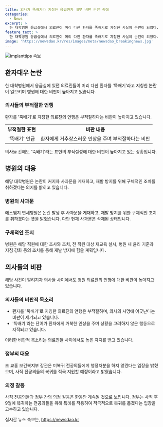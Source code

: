 ```yaml
---
title: 의사가 뚝배기라 지칭한 응급환자 내부 비판 논란 속에
categories:
  - News
excerpt: >
  한 대학병원 응급실에서 의료진이 머리 다친 환자를 뚝배기로 지칭한 사실이 논란이 되었다. 해당 병원은 사과문을 게재하고 재발 방지를 위해 구체적인 조치를 취하겠다고 밝혔으며, 의료계 내부에서도 이에 대한 비판이 높아지고 있다. 정부는 사직 후 전공의들의 복귀를 도모하기 위해 특례를 적용할 예정이지만, 전공의들의 적극적인 복귀 여부는 미지수다. 해당 사건으로 의정 갈등이 심화하고 있으며, 관련된 논란은 계속될 전망이다.
feature_text: >
  한 대학병원 응급실에서 의료진이 머리 다친 환자를 뚝배기로 지칭한 사실이 논란이 되었다. 해당 병원은 사과문을 게재하고 재발 방지를 위해 구체적인 조치를 취하겠다고 밝혔으며, 의료계 내부에서도 이에 대한 비판이 높아지고 있다. 정부는 사직 후 전공의들의 복귀를 도모하기 위해 특례를 적용할 예정이지만, 전공의들의 적극적인 복귀 여부는 미지수다. 해당 사건으로 의정 갈등이 심화하고 있으며, 관련된 논란은 계속될 전망이다.
image: 'https://newsdao.kr/res/images/meta/newsdao_breakingnews.jpg'
---
```


<p><img src="https://newsdao.kr/res/images/meta/newsdao_breakingnews.jpg" alt="implanttips 속보" /></p>

<h2 data-ke-size="size26">환자대우 논란</h2>

<p data-ke-size="size16">한 대학병원에서 응급실에 있던 의료진들이 머리 다친 환자를 '뚝배기'라고 지칭한 논란이 일으키며 병원에 대한 비판이 높아지고 있습니다.</p>

<h3>의사들의 부적절한 언행</h3>

<p data-ke-size="size16">환자를 '뚝배기'로 지칭한 의료진의 언행은 부적절하다는 비판이 높아지고 있습니다.</p>

<table>
    <tr>
        <td style="text-align: center; height: 17px;"><b>부적절한 표현</b></td>
        <td style="text-align: center; height: 17px;"><b>비판 내용</b></td>
    </tr>
    <tr>
        <td style="text-align: center; height: 17px;">'뚝배기' 언급</td>
        <td style="text-align: center; height: 17px;">환자에게 거추장스러운 인상을 주며 부적절하다는 비판</td>
    </tr>
</table>

<p data-ke-size="size16">의사들 간에도 '뚝배기'라는 표현의 부적절성에 대한 비판이 높아지고 있는 상황입니다.</p>

<h2 data-ke-size="size26">병원의 대응</h2>

<p data-ke-size="size16">해당 대학병원은 논란이 커지자 사과문을 게재하고, 재발 방지를 위해 구체적인 조치를 취하겠다는 의지를 밝히고 있습니다.</p>

<h3>병원의 사과문</h3>

<p data-ke-size="size16">에스엠지 연세병원은 논란 발생 후 사과문을 게재하고, 재발 방지를 위한 구체적인 조치를 취하겠다는 뜻을 밝혔습니다. 다만 현재 사과문은 삭제된 상태입니다.</p>

<h3>구체적인 조치</h3>

<p data-ke-size="size16">병원은 해당 직원에 대한 조사와 조치, 전 직원 대상 재교육 실시, 병원 내 윤리 기준과 지침 강화 등의 조치를 통해 재발 방지에 힘쓸 계획입니다.</p>

<h2 data-ke-size="size26">의사들의 비판</h2>

<p data-ke-size="size16">해당 사건이 알려지자 의사들 사이에서도 병원 의료진의 언행에 대한 비판이 높아지고 있습니다.</p>

<h3>의사들의 비판적 목소리</h3>

<ul>
    <li>환자를 '뚝배기'로 지칭한 의료진의 언행은 부적절하며, 의사의 사명에 어긋난다는 비판이 제기되고 있습니다.</li>
    <li>'뚝배기'라는 단어가 환자에게 거북한 인상을 주며 상황을 고려하지 않은 행동으로 지적되고 있습니다.</li>
</ul>

<p data-ke-size="size16">이러한 비판적 목소리는 의료인들 사이에서도 높은 지지를 받고 있습니다.</p>

<h3>정부의 대응</h3>

<p data-ke-size="size16">조 교홍 보건복지부 장관은 미복귀 전공의들에게 행정처분을 하지 않겠다는 입장을 밝혔으며, 사직 전공의들의 복귀를 적극 지원할 예정이라고 밝혔습니다.</p>

<h3>의정 갈등</h3>

<p data-ke-size="size16">사직 전공의들과 정부 간의 의정 갈등은 한동안 계속될 것으로 보입니다. 정부는 사직 후 9월에 복귀하는 전공의들을 위해 특례를 적용하여 적극적으로 복귀를 돕겠다는 입장을 고수하고 있습니다.</p>
실시간 뉴스 속보는, <a href="https://newsdao.kr" rel="dofollow">https://newsdao.kr</a>


